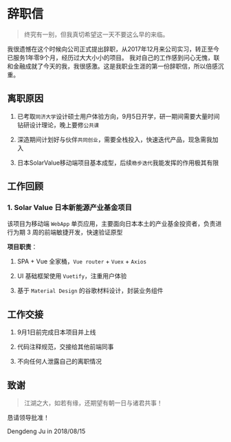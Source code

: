 # 辞职信

> 终究有一别，但我真切希望这一天不要这么早的来临。

我很遗憾在这个时候向公司正式提出辞职，从2017年12月来公司实习，转正至今已服务1年零9个月，经历过大大小小的项目。
我对自己的工作感到问心无愧，联和金融成就了今天的我，我很感激。这是我职业生涯的第一份辞职信，所以倍感沉重。

## 离职原因

1. 已考取`同济大学`设计硕士用户体验方向，9月5日开学，研一期间需要大量时间钻研设计理论，晚上要修`公共课`

2. 深造期间计划好与伙伴`共同创业`，需要全栈投入，快速迭代产品，现急需我加入

3. 日本SolarValue移动端项目基本成型，后续`稳步迭代`我能发挥的作用极其有限

## 工作回顾

### 1. Solar Value 日本新能源产业基金项目

该项目为移动端 `WebApp` 单页应用，主要面向日本本土的产业基金投资者，负责进行为期 3 周的前端敏捷开发，快速验证原型

**项目职责**：

1. SPA + Vue 全家桶，`Vue router` + `Vuex` + `Axios`

2. UI 基础框架使用 `Vuetify`，注重用户体验

3. 基于 `Material Design` 的谷歌材料设计，封装业务组件

## 工作交接

1. 9月1日前完成日本项目并上线

2. 代码注释规范，交接给其他前端同事

3. 不向任何人泄露自己的离职情况

## 致谢

> 江湖之大，如若有缘，还期望有朝一日与诸君共事！

恳请领导批准！

Dengdeng Ju in 2018/08/15